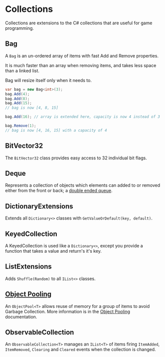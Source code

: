 # Collections

Collections are extensions to the C# collections that are useful for game programming.

## Bag

A `Bag` is an un-ordered array of items with fast Add and Remove properties.

It is much faster than an array when removing items, and takes less space than a linked list.

Bag will resize itself only when it needs to.

```C#
var bag = new Bag<int>(3);
bag.Add(4);
bag.Add(8);
bag.Add(15);
// bag is now [4, 8, 15]

bag.Add(16); // array is extended here, capacity is now 4 instead of 3

bag.Remove(1);
// bag is now [4, 16, 15] with a capacity of 4
```

## BitVector32

The `BitVector32` class provides easy access to 32 individual bit flags.

## Deque

Represents a collection of objects which elements can added to or removed either from the front or back; a
[double ended queue](https://en.wikipedia.org/wiki/Double-ended_queue).

## DictionaryExtensions

Extends all `Dictionary<>` classes with `GetValueOrDefault(key, default)`.

## KeyedCollection

A KeyedCollection is used like a `Dictionary<>`, except you provide a function that takes a value and return's it's key.

## ListExtensions

Adds `Shuffle(Random)` to all `IList<>` classes.

## [Object Pooling](Object-Pooling.md)

An `ObjectPool<T>` allows reuse of memory for a group of items to avoid Garbage Collection.
More information is in the [Object Pooling](Object-Pooling.md) documentation.

## ObservableCollection

An `ObservableCollection<T>` manages an `IList<T>` of items firing `ItemAdded`, `ItemRemoved`, `Clearing` and `Cleared` events when the collection is changed.

